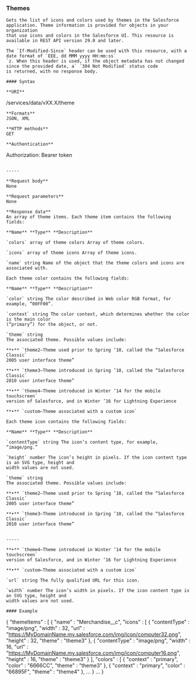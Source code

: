 ### Themes

```
Gets the list of icons and colors used by themes in the Salesforce application. Theme information is provided for objects in your organization
that use icons and colors in the Salesforce UI. This resource is available in REST API version 29.0 and later.

The `If-Modified-Since` header can be used with this resource, with a date format of `EEE, dd MMM yyyy HH:mm:ss`
`z. When this header is used, if the object metadata has not changed since the provided date, a` `304 Not Modified` status code
is returned, with no response body.

#### Syntax

**URI**
```
  /services/data/vXX.X/theme

```
**Formats**
JSON, XML

**HTTP methods**
GET

**Authentication**
```
  Authorization: Bearer token

```

-----

**Request body**
None

**Request parameters**
None

**Response data**
An array of theme items. Each theme item contains the following fields:

**Name** **Type** **Description**

`colors` array of theme colors Array of theme colors.

`icons` array of theme icons Array of theme icons.

`name` string Name of the object that the theme colors and icons are associated with.

Each theme color contains the following fields:

**Name** **Type** **Description**

`color` string The color described in Web color RGB format, for example, “00FF00”.

`context` string The color context, which determines whether the color is the main color
(“primary”) for the object, or not.

`theme` string
The associated theme. Possible values include:

**•** `theme2—Theme used prior to Spring ’10, called the “Salesforce Classic`
2005 user interface theme”

**•** `theme3—Theme introduced in Spring ’10, called the “Salesforce Classic`
2010 user interface theme”

**•** `theme4—Theme introduced in Winter ’14 for the mobile touchscreen`
version of Salesforce, and in Winter ’16 for Lightning Experience

**•** `custom—Theme associated with a custom icon`

Each theme icon contains the following fields:

**Name** **Type** **Description**

`contentType` string The icon’s content type, for example, “image/png.”

`height` number The icon’s height in pixels. If the icon content type is an SVG type, height and
width values are not used.

`theme` string
The associated theme. Possible values include:

**•** `theme2—Theme used prior to Spring ’10, called the “Salesforce Classic`
2005 user interface theme”

**•** `theme3—Theme introduced in Spring ’10, called the “Salesforce Classic`
2010 user interface theme”


-----

**•** `theme4—Theme introduced in Winter ’14 for the mobile touchscreen`
version of Salesforce, and in Winter ’16 for Lightning Experience

**•** `custom—Theme associated with a custom icon`

`url` string The fully qualified URL for this icon.

`width` number The icon’s width in pixels. If the icon content type is an SVG type, height and
width values are not used.

#### Example
```
{
   "themeItems" : [
   {
     "name" : "Merchandise__c",
     "icons" : [
     {
        "contentType" : "image/png",
        "width" : 32,
        "url" : "https://MyDomainName.my.salesforce.com/img/icon/computer32.png",
        "height" : 32,
        "theme" : "theme3"
     },
     {
        "contentType" : "image/png",
        "width" : 16,
        "url" : "https://MyDomainName.my.salesforce.com/img/icon/computer16.png",
        "height" : 16,
        "theme" : "theme3"
     } ],
     "colors" : [
     {
        "context" : "primary",
        "color" : "6666CC",
        "theme" : "theme3"
     },
     {
        "context" : "primary",
        "color" : "66895F",
        "theme" : "theme4"
     },
   ...
   }
...
}
